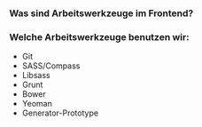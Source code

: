 ### Was sind Arbeitswerkzeuge im Frontend?
### Welche Arbeitswerkzeuge benutzen wir:
- Git
- SASS/Compass
- Libsass
- Grunt
- Bower
- Yeoman
- Generator-Prototype
